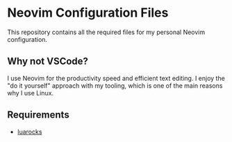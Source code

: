 # Neovim Configuration Files

This repository contains all the required files
for my personal Neovim configuration. 

## Why not VSCode?

I use Neovim for the productivity speed and efficient text editing. 
I enjoy the "do it yourself" approach with my tooling, which is one of the
main reasons why I use Linux.

## Requirements
- [luarocks](https://luarocks.org/)

